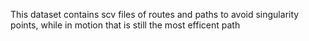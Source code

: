 This dataset contains scv files of routes and paths to avoid singularity points, while in motion that is still the most efficent path
